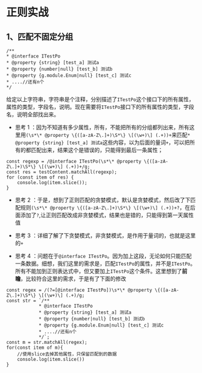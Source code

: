 # 正则实战

## 1、匹配不固定分组

```
/**
* @interface ITestPo
* @property {string} [test_a] 测试a
* @property {number|null} [test_b] 测试b
* @property {g.module.Enum|null} [test_c] 测试c
* ....//还有n个
*/
```

给定以上字符串，字符串是个注释，分别描述了`ITestPo`这个接口下的所有属性，属性的类型，字段名，说明。现在需要将`ITestPo`接口下的所有属性的类型，字段名，说明全部找出来。

- 思考 1 ：因为不知道有多少属性，所有，不能把所有的分组都列出来，所有这里用`(\s*\* @property \{([a-zA-Z\.]+)\S*\} \[(\w+)\] (.+))+`来匹配`* @property {string} [test_a] 测试a`这些内容，以为后面的量词`+`，可以把所有的都匹配出来，结果这个是错误的，只能得到最后一条属性；

```
const regexp = /@interface ITestPo(\s*\* @property \{([a-zA-Z\.]+)\S*\} \[(\w+)\] (.+))+/g;
const res = testContent.matchAll(regexp);
for (const item of res) {
    console.log(item.slice());
}
```

- 思考 2 ：于是，想到了正则匹配的贪婪模式，默认是贪婪模式，然后改了下匹配规则`(\s*\* @property \{([a-zA-Z\.]+)\S*\} \[(\w+)\] (.+))+?`，在后面添加了`?`,让正则匹配改成非贪婪模式，结果也是错的，只能得到第一天属性值

- 思考 3 ：详细了解了下贪婪模式，非贪婪模式，是作用于量词的，也就是这里的`+`
- 思考 4 ：问题在于`@interface ITestPo`。因为加上这段，无论如何只能匹配一条数据。细想，我们这里的需求是，匹配`ITestPo`的属性，并不是`ITestPo`。所有不能加到正则表达式中，但又要加上`ITestPo`这个条件。这里想到了**前瞻**，比较符合这里的需求，于是有了下面的修改

```
const regex = /(?=[@interface ITestPo])\s*\* @property \{([a-zA-Z\.]+)\S*\} \[(\w+)\] (.+)/g;
const str = `/**
            * @interface ITestPo
            * @property {string} [test_a] 测试a
            * @property {number|null} [test_b] 测试b
            * @property {g.module.Enum|null} [test_c] 测试c
            * ....//还有n个
            */`;
const m = str.matchAll(regex);
for(const item of m){
    //使用slice去掉其他属性，只保留匹配到的数据
    console.log(item.slice())
}
```
